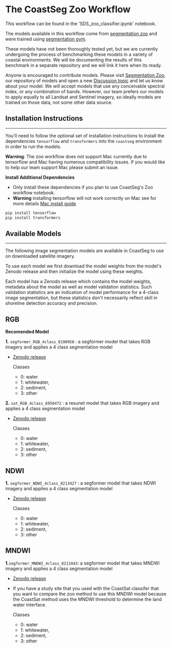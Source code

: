 # The CoastSeg Zoo Workflow

This workflow can be found in the 'SDS_zoo_classifier.ipynb' notebook.

The models available in this workflow come from [segmentation zoo](https://github.com/Doodleverse/segmentation_zoo) and were trained using [segmentation gym](https://github.com/Doodleverse/segmentation_gym).

These models have not been thoroughly tested yet, but we are currently undergoing the process of benchmarking these models in a variety of coastal environments. We will be documenting the results of this benchmark in a separate repository and we will link it here when its ready.

Anyone is encouraged to contribute models. Please visit [Segmentation Zoo](https://github.com/Doodleverse/segmentation_zoo), our repository of models and open a new [Discussion topic](https://github.com/Doodleverse/segmentation_zoo/discussions) and let us know about your model. We will accept models that use any conceivable spectral index, or any combination of bands. However, our team prefers our models to apply equally to all Landsat and Sentinel imagery, so ideally models are trained on those data, not some other data source.

## Installation Instructions

---

You'll need to follow the optional set of installation instructions to install the dependencies `tensorflow` and `transformers` into the `coastseg` environment in order to run the models.

**Warning**: The zoo workflow does not support Mac currently due to tensorflow and Mac having numerous compatibility issues. If you would like to help our team support Mac please submit an issue.

**Install Additional Dependencies**

- Only install these dependencies if you plan to use CoastSeg's Zoo workflow notebook.
- **Warning** installing tensorflow will not work correctly on Mac see for more details [Mac install guide](https://satelliteshorelines.github.io/CoastSeg/mac-install-guide/)

```bash
pip install tensorflow
pip install transformers
```

## Available Models

---

The following image segmentation models are available in CoastSeg to use on downloaded satellite imagery.

To use each model we first download the model weights from the model's Zenodo release and then initialize the model using these weights.

Each model has a Zenodo release which contains the model weights, metadata about the model as well as model validation statistics. Such validation statistics are an indication of model performance for a 4-class image segmentation, but these statistics don't necessarily reflect skill in shoreline detection accuracy and precision.

## RGB

**Recomended Model**

**1.** `segformer_RGB_4class_8190958` : a segformer model that takes RGB imagery and applies a 4 class segmentation model

- [Zenodo release](https://zenodo.org/records/8190958)

  Classes

  - 0: water
  - 1: whitewater,
  - 2: sediment,
  - 3: other

**2.** `sat_RGB_4class_6950472` : a resunet model that takes RGB imagery and applies a 4 class segmentation model

- [Zenodo release](https://zenodo.org/records/6950472)

  Classes

  - 0: water
  - 1: whitewater,
  - 2: sediment,
  - 3: other

## NDWI

**1.** `segformer_NDWI_4class_8213427` : a segformer model that takes NDWI imagery and applies a 4 class segmentation model

- [Zenodo release](https://zenodo.org/records/8213427)

  Classes

  - 0: water
  - 1: whitewater,
  - 2: sediment,
  - 3: other

## MNDWI

**1.**`segformer_MNDWI_4class_8213443`: a segformer model that takes MNDWI imagery and applies a 4 class segmentation model

- [Zenodo release](https://zenodo.org/records/8213443)

- If you have a study site that you used with the CoastSat classifer that you want to compare the zoo method to use this MNDWI model because the CoastSat method uses the MNDWI threshold to determine the land water interface.

  Classes

  - 0: water
  - 1: whitewater,
  - 2: sediment,
  - 3: other
